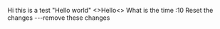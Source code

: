 Hi this is a test
"Hello world"
<>Hello<>
What is the time :10
Reset the changes ---remove these changes
